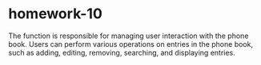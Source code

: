 # homework-10
The function is responsible for managing user interaction with the phone book. Users can perform various operations on entries in the phone book, such as adding, editing, removing, searching, and displaying entries.
